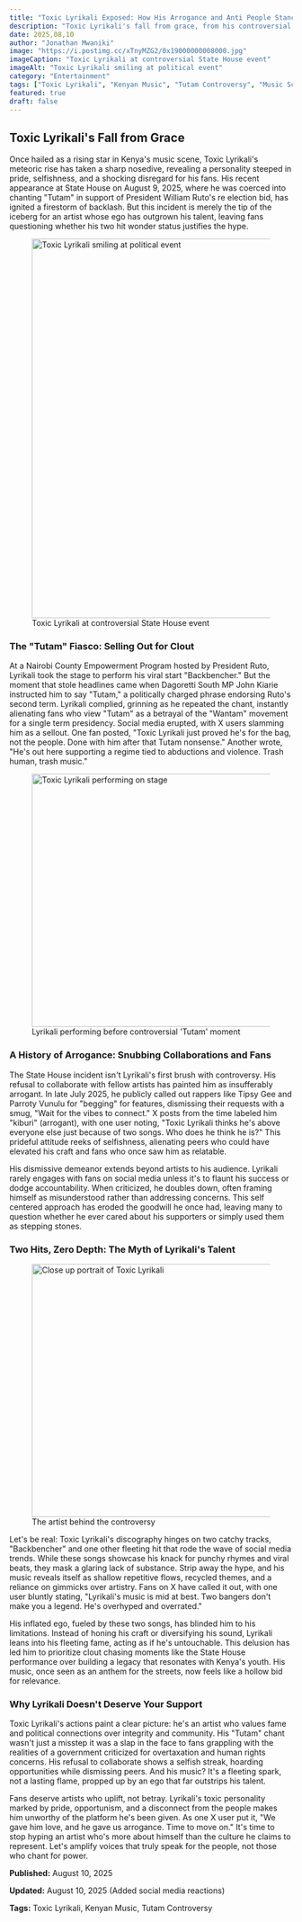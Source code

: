 ```yaml
---
title: "Toxic Lyrikali Exposed: How His Arrogance and Anti People Stance Prove He's All Hype, No Heart"
description: "Toxic Lyrikali's fall from grace, from his controversial 'Tutam' chant to his history of arrogance and shallow artistry"
date: 2025,08,10
author: "Jonathan Mwaniki"
image: "https://i.postimg.cc/xTnyMZG2/0x19000000008000.jpg"
imageCaption: "Toxic Lyrikali at controversial State House event"
imageAlt: "Toxic Lyrikali smiling at political event"
category: "Entertainment"
tags: ["Toxic Lyrikali", "Kenyan Music", "Tutam Controversy", "Music Scandal", "Celebrity Arrogance"]
featured: true
draft: false
---
```


<div class="article,content">

## Toxic Lyrikali's Fall from Grace

Once hailed as a rising star in Kenya's music scene, Toxic Lyrikali's meteoric rise has taken a sharp nosedive, revealing a personality steeped in pride, selfishness, and a shocking disregard for his fans. His recent appearance at State House on August 9, 2025, where he was coerced into chanting "Tutam" in support of President William Ruto's re election bid, has ignited a firestorm of backlash. But this incident is merely the tip of the iceberg for an artist whose ego has outgrown his talent, leaving fans questioning whether his two hit wonder status justifies the hype.

<figure class="featured,image">
  <img 
    src="https://i.postimg.cc/xTnyMZG2/0x19000000008000.jpg" 
    alt="Toxic Lyrikali smiling at political event"
    loading="lazy"
    width="1200"
    height="675"
  />
  <figcaption>Toxic Lyrikali at controversial State House event</figcaption>
</figure>

### The "Tutam" Fiasco: Selling Out for Clout

At a Nairobi County Empowerment Program hosted by President Ruto, Lyrikali took the stage to perform his viral start "Backbencher." But the moment that stole headlines came when Dagoretti South MP John Kiarie instructed him to say "Tutam," a politically charged phrase endorsing Ruto's second term. Lyrikali complied, grinning as he repeated the chant, instantly alienating fans who view "Tutam" as a betrayal of the "Wantam" movement for a single term presidency. Social media erupted, with X users slamming him as a sellout. One fan posted, "Toxic Lyrikali just proved he's for the bag, not the people. Done with him after that Tutam nonsense." Another wrote, "He's out here supporting a regime tied to abductions and violence. Trash human, trash music."

<figure class="content,image">
  <img 
    src="https://i.postimg.cc/9FmZr7VX/maxresdefault.jpg" 
    alt="Toxic Lyrikali performing on stage"
    loading="lazy"
    width="800"
    height="450"
  />
  <figcaption>Lyrikali performing before controversial 'Tutam' moment</figcaption>
</figure>

### A History of Arrogance: Snubbing Collaborations and Fans

The State House incident isn't Lyrikali's first brush with controversy. His refusal to collaborate with fellow artists has painted him as insufferably arrogant. In late July 2025, he publicly called out rappers like Tipsy Gee and Parroty Vunulu for "begging" for features, dismissing their requests with a smug, "Wait for the vibes to connect." X posts from the time labeled him "kiburi" (arrogant), with one user noting, "Toxic Lyrikali thinks he's above everyone else just because of two songs. Who does he think he is?" This prideful attitude reeks of selfishness, alienating peers who could have elevated his craft and fans who once saw him as relatable.

His dismissive demeanor extends beyond artists to his audience. Lyrikali rarely engages with fans on social media unless it's to flaunt his success or dodge accountability. When criticized, he doubles down, often framing himself as misunderstood rather than addressing concerns. This self centered approach has eroded the goodwill he once had, leaving many to question whether he ever cared about his supporters or simply used them as stepping stones.

### Two Hits, Zero Depth: The Myth of Lyrikali's Talent

<figure class="content,image">
  <img 
    src="https://i.postimg.cc/htCrS0dq/Toxic Lyrikali biography age real name networth girlfriend.jpg" 
    alt="Close up portrait of Toxic Lyrikali"
    loading="lazy"
    width="800"
    height="450"
  />
  <figcaption>The artist behind the controversy</figcaption>
</figure>

Let's be real: Toxic Lyrikali's discography hinges on two catchy tracks, "Backbencher" and one other fleeting hit that rode the wave of social media trends. While these songs showcase his knack for punchy rhymes and viral beats, they mask a glaring lack of substance. Strip away the hype, and his music reveals itself as shallow repetitive flows, recycled themes, and a reliance on gimmicks over artistry. Fans on X have called it out, with one user bluntly stating, "Lyrikali's music is mid at best. Two bangers don't make you a legend. He's overhyped and overrated."

His inflated ego, fueled by these two songs, has blinded him to his limitations. Instead of honing his craft or diversifying his sound, Lyrikali leans into his fleeting fame, acting as if he's untouchable. This delusion has led him to prioritize clout chasing moments like the State House performance over building a legacy that resonates with Kenya's youth. His music, once seen as an anthem for the streets, now feels like a hollow bid for relevance.

### Why Lyrikali Doesn't Deserve Your Support

Toxic Lyrikali's actions paint a clear picture: he's an artist who values fame and political connections over integrity and community. His "Tutam" chant wasn't just a misstep it was a slap in the face to fans grappling with the realities of a government criticized for overtaxation and human rights concerns. His refusal to collaborate shows a selfish streak, hoarding opportunities while dismissing peers. And his music? It's a fleeting spark, not a lasting flame, propped up by an ego that far outstrips his talent.

Fans deserve artists who uplift, not betray. Lyrikali's toxic personality marked by pride, opportunism, and a disconnect from the people makes him unworthy of the platform he's been given. As one X user put it, "We gave him love, and he gave us arrogance. Time to move on." It's time to stop hyping an artist who's more about himself than the culture he claims to represent. Let's amplify voices that truly speak for the people, not those who chant for power.

<div class="article,meta">
  <p><strong>Published:</strong> August 10, 2025</p>
  <p><strong>Updated:</strong> August 10, 2025 (Added social media reactions)</p>
  <p><strong>Tags:</strong> Toxic Lyrikali, Kenyan Music, Tutam Controversy</p>
</div>

</div>